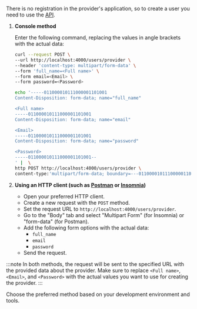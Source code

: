 There is no registration in the provider's application, so to create a user you need to use the [API](/api#tag/Provider/paths/~1ai~1providers~1suggestions/post).

1. **Console method**

   Enter the following command, replacing the values in angle brackets with the actual data:

    <Tabs groupId="request">

    <TabItem value="curl" label="cURL">

   ```bash
   curl --request POST \
   --url http://localhost:4000/users/provider \
   --header 'content-type: multipart/form-data' \
   --form 'full_name=<Full name>' \
   --form email=<Email> \
   --form password=<Password>
   ```

    </TabItem>

    <TabItem value="httpie" label="HTTPie">

   ```bash
   echo '-----011000010111000001101001
   Content-Disposition: form-data; name="full_name"

   <Full name>
   -----011000010111000001101001
   Content-Disposition: form-data; name="email"

   <Email>
   -----011000010111000001101001
   Content-Disposition: form-data; name="password"

   <Password>
   -----011000010111000001101001--
   ' |  \
   http POST http://localhost:4000/users/provider \
   content-type:'multipart/form-data; boundary=---011000010111000001101001'
   ```

    </TabItem>

    </Tabs>

2. **Using an HTTP client (such as [Postman](https://www.postman.com) or [Insomnia](https://insomnia.rest))**

   - Open your preferred HTTP client.
   - Create a new request with the `POST` method.
   - Set the request URL to `http://localhost:4000/users/provider`.
   - Go to the "Body" tab and select "Multipart Form" (for Insomnia) or "form-data" (for Postman).
   - Add the following form options with the actual data:
     - `full_name`
     - `email`
     - `password`
   - Send the request.

:::note
In both methods, the request will be sent to the specified URL with the provided data about the provider. Make sure to replace `<Full name>`, `<Email>`, and `<Password>` with the actual values you want to use for creating the provider.
:::

Choose the preferred method based on your development environment and tools.

